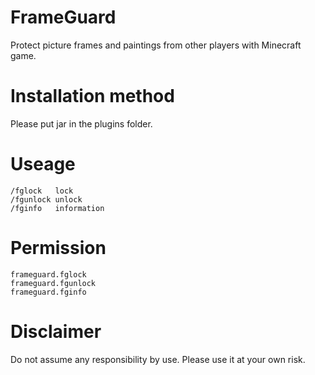 # FrameGuard
Protect picture frames and paintings from other players with Minecraft game.

# Installation method
Please put jar in the plugins folder.

# Useage
```
/fglock   lock
/fgunlock unlock
/fginfo   information
```

# Permission 
```
frameguard.fglock
frameguard.fgunlock
frameguard.fginfo
```    

# Disclaimer
Do not assume any responsibility by use. Please use it at your own risk.

